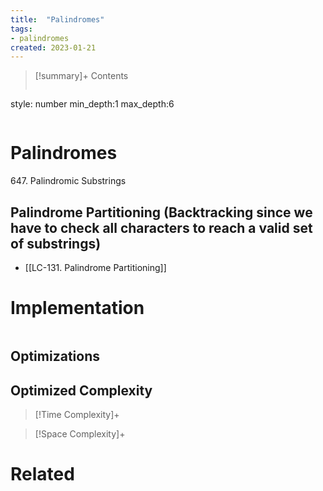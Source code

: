 ```yaml
---
title:  "Palindromes"
tags:
- palindromes
created: 2023-01-21
---
```


>[!summary]+ Contents
>```toc
style: number
min_depth:1
max_depth:6 
>```


# Palindromes

647. Palindromic Substrings

## Palindrome Partitioning (Backtracking since we have to check all characters to reach a valid set of substrings)
- [[LC-131. Palindrome Partitioning]]

# Implementation

```python

```

## Optimizations

## Optimized Complexity

>[!Time Complexity]+

>[!Space Complexity]+



# Related
